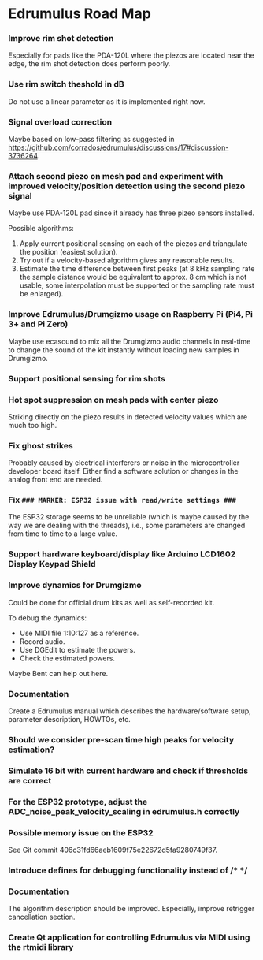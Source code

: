 # Edrumulus Road Map

### Improve rim shot detection

Especially for pads like the PDA-120L where the piezos are located near the edge, the rim shot detection does perform poorly.

### Use rim switch theshold in dB

Do not use a linear parameter as it is implemented right now.

### Signal overload correction

Maybe based on low-pass filtering as suggested in https://github.com/corrados/edrumulus/discussions/17#discussion-3736264.

### Attach second piezo on mesh pad and experiment with improved velocity/position detection using the second piezo signal

Maybe use PDA-120L pad since it already has three pizeo sensors installed.

Possible algorithms:
1. Apply current positional sensing on each of the piezos and triangulate the position (easiest solution).
2. Try out if a velocity-based algorithm gives any reasonable results.
3. Estimate the time difference between first peaks (at 8 kHz sampling rate the sample distance would be
   equivalent to approx. 8 cm which is not usable, some interpolation must be supported or the sampling rate
   must be enlarged).

### Improve Edrumulus/Drumgizmo usage on Raspberry Pi (Pi4, Pi 3+ and Pi Zero)

Maybe use ecasound to mix all the Drumgizmo audio channels in real-time to change the sound of the
kit instantly without loading new samples in Drumgizmo.

### Support positional sensing for rim shots

### Hot spot suppression on mesh pads with center piezo

Striking directly on the piezo results in detected velocity values which are much too high.

### Fix ghost strikes

Probably caused by electrical interferers or noise in the microcontroller developer
board itself. Either find a software solution or changes in the analog front end are needed.

### Fix `### MARKER: ESP32 issue with read/write settings ###`

The ESP32 storage seems to be unreliable (which is maybe caused by the way we are dealing with the threads), i.e.,
some parameters are changed from time to time to a large value.

### Support hardware keyboard/display like Arduino LCD1602 Display Keypad Shield

### Improve dynamics for Drumgizmo

Could be done for official drum kits as well as self-recorded kit.

To debug the dynamics:
- Use MIDI file 1:10:127 as a reference.
- Record audio.
- Use DGEdit to estimate the powers.
- Check the estimated powers.

Maybe Bent can help out here.

### Documentation

Create a Edrumulus manual which describes the hardware/software setup, parameter description, HOWTOs, etc.

### Should we consider pre-scan time high peaks for velocity estimation?

### Simulate 16 bit with current hardware and check if thresholds are correct

### For the ESP32 prototype, adjust the ADC_noise_peak_velocity_scaling in edrumulus.h correctly

### Possible memory issue on the ESP32

See Git commit 406c31fd66aeb1609f75e22672d5fa9280749f37.

### Introduce defines for debugging functionality instead of /* */

### Documentation

The algorithm description should be improved. Especially, improve retrigger cancellation section.

### Create Qt application for controlling Edrumulus via MIDI using the rtmidi library




